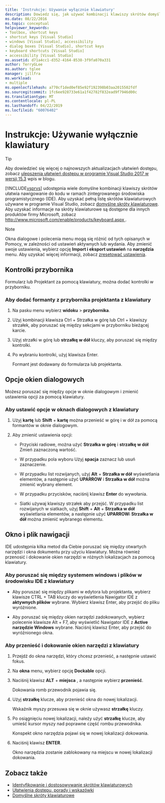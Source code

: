 ```yaml
---
title: 'Instrukcje: Używanie wyłącznie klawiatury'
description: Dowiedz się, jak używać kombinacji klawiszy skrótów domyślny ułatwia nawigowanie do kodu w programie Visual Studio zintegrowane środowisko programistyczne (IDE).
ms.date: 08/22/2016
ms.topic: conceptual
helpviewer_keywords:
- Toolbox, shortcut keys
- shortcut keys [Visual Studio]
- windows [Visual Studio], accessibility
- dialog boxes [Visual Studio], shortcut keys
- keyboard shortcuts [Visual Studio]
- accessibility [Visual Studio]
ms.assetid: d71a4cc1-d352-4164-8538-3f9fa070a331
author: TerryGLee
ms.author: tglee
manager: jillfra
ms.workload:
- multiple
ms.openlocfilehash: a770cf1ded0ef85e92f192398b03aa2015502fdf
ms.sourcegitcommit: 1fc6ee928733e61a1f42782f832ead9f7946d00c
ms.translationtype: MT
ms.contentlocale: pl-PL
ms.lasthandoff: 04/22/2019
ms.locfileid: "60076402"
---
```

# <a name="how-to-use-the-keyboard-exclusively"></a>Instrukcje: Używanie wyłącznie klawiatury

> [!TIP]
> Aby dowiedzieć się więcej o najnowszych aktualizacjach ułatwień dostępu, zobacz [ulepszenia ułatwień dostępu w programie Visual Studio 2017 w wersji 15.3](https://devblogs.microsoft.com/visualstudio/accessibility-improvements-in-visual-studio-2017-version-15-3/) wpis w blogu.

[!INCLUDE[vsprvs](../../code-quality/includes/vsprvs_md.md)] udostępnia wiele domyślne kombinacji klawiszy skrótów ułatwia nawigowanie do kodu w ramach zintegrowanego środowiska programistycznego (IDE). Aby uzyskać pełną listę skrótów klawiaturowych używane w programie Visual Studio, zobacz [domyślne skróty klawiaturowe](../../ide/default-keyboard-shortcuts-in-visual-studio.md). Aby uzyskać informacje na skróty klawiaturowe są dostępne dla innych produktów firmy Microsoft, zobacz [ http://www.microsoft.com/enable/products/keyboard.aspx ](http://go.microsoft.com/fwlink/?LinkID=40400).

> [!NOTE]
> Okna dialogowe i polecenia menu mogą się różnić od tych opisanych w Pomocy, w zależności od ustawień aktywnych lub wydania. Aby zmienić swoje ustawienia, wybierz opcję **Import i eksport ustawień** na **narzędzia** menu. Aby uzyskać więcej informacji, zobacz [zresetować ustawienia](../environment-settings.md#reset-settings).

## <a name="toolbox-controls"></a>Kontrolki przybornika

Formularz lub Projektant za pomocą klawiatury, można dodać kontrolki w przyborniku.

### <a name="to-add-controls-from-the-toolbox-to-a-designer-from-the-keyboard"></a>Aby dodać formanty z przybornika projektanta z klawiatury

1. Na pasku menu wybierz **widoku** > **przybornika**.

2. Użyj kombinacji klawisza Ctrl + Strzałka w górę lub Ctrl + klawiszy strzałek, aby poruszać się między sekcjami w przyborniku bieżącej karcie.

3. Użyj strzałki w górę lub **strzałkę w dół** kluczy, aby poruszać się między kontrolki.

4. Po wybraniu kontrolki, użyj klawisza Enter.

   Formant jest dodawany do formularza lub projektanta.

## <a name="dialog-box-options"></a>Opcje okien dialogowych

 Możesz poruszać się między opcje w oknie dialogowym i zmienić ustawienia opcji za pomocą klawiatury.

### <a name="to-set-dialog-box-options-from-the-keyboard"></a>Aby ustawić opcje w oknach dialogowych z klawiatury

1. Użyj **kartę** lub **Shift** + **kartę** można przenieść w górę i w dół za pomocą formantów w oknie dialogowym.

2. Aby zmienić ustawienia opcji:

    - Przyciski radiowe, można użyć **Strzałka w górę** i **strzałkę w dół** Zmień zaznaczoną wartość.

    - W przypadku pola wyboru Użyj **spacja** zaznacz lub usuń zaznaczenie.

    - W przypadku list rozwijanych, użyj **Alt** + **Strzałka w dół** wyświetlania elementów, a następnie użyć **UPARROW** i **Strzałka w dół** można zmienić wybrany element.

    - W przypadku przycisków, naciśnij klawisz **Enter** do wywołania.

    - Siatki używaj klawiszy strzałek aby przejść. W przypadku list rozwijanych w siatkach, użyj **Shift** + **Alt** + **Strzałka w dół** wyświetlania elementów, a następnie użyć **UPARROW**i **Strzałka w dół** można zmienić wybranego elementu.

## <a name="window-and-file-navigation"></a>Okno i plik nawigacji

 IDE udostępnia kilka metod dla Ciebie poruszać się między otwartych narzędzi i okna dokumentu przy użyciu klawiatury. Można również przenosić i dokowanie okien narzędzi w różnych lokalizacjach za pomocą klawiatury.

### <a name="to-navigate-among-windows-and-files-in-the-ide-from-the-keyboard"></a>Aby poruszać się między systemem windows i plików w środowisku IDE z klawiatury

- Aby poruszać się między plikami w edytora lub projektanta, wybierz klawisze CTRL + TAB kluczy do wyświetlenia Nawigator IDE z **aktywnych plików** wybrane. Wybierz klawisz Enter, aby przejść do pliku wyróżnione.

- Aby poruszać się między okien narzędzi zadokowanych, wybierz polecenie klawisze Alt + F7, aby wyświetlić Nawigator IDE z **Active narzędzie Windows** wybrane. Naciśnij klawisz Enter, aby przejść do wyróżnionego okna.

### <a name="to-move-and-dock-tool-windows-from-the-keyboard"></a>Aby przenieść i dokowanie okien narzędzi z klawiatury

1. Przejdź do okna narzędzi, który chcesz przenieść, a następnie ustawić fokus.

2. Na **okna** menu, wybierz opcję **Dockable** opcji.

3. Naciśnij klawisz **ALT** + **miejsca** , a następnie wybierz **przenieść**.

     Dokowania romb przewodnik pojawia się.

4. Użyj **strzałkę** klucze, aby przenieść okna do nowej lokalizacji.

     Wskaźnik myszy przesuwa się w oknie używasz **strzałkę** kluczy.

5. Po osiągnięciu nowej lokalizacji, należy użyć **strzałkę** klucze, aby umieść kursor myszy nad poprawne część rombu przewodnika.

     Konspekt okno narzędzia pojawi się w nowej lokalizacji dokowania.

6. Naciśnij klawisz **ENTER**.

     Okno narzędzia zostanie zablokowany na miejscu w nowej lokalizacji dokowania.

## <a name="see-also"></a>Zobacz także

* [Identyfikowanie i dostosowywanie skrótów klawiaturowych](../../ide/identifying-and-customizing-keyboard-shortcuts-in-visual-studio.md)
* [Ułatwienia dostępu, porady i wskazówki](../../ide/reference/accessibility-tips-and-tricks.md)
* [Domyślne skróty klawiaturowe](../../ide/default-keyboard-shortcuts-in-visual-studio.md)